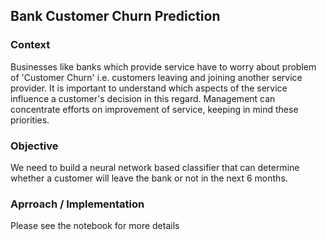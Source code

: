 ## Bank Customer Churn Prediction
### Context
Businesses like banks which provide service have to worry about problem of 'Customer Churn' i.e. customers leaving and joining another service provider. It is important to understand which aspects of the service influence a customer's decision in this regard. Management can concentrate efforts on improvement of service, keeping in mind these priorities.

### Objective
We need to build a neural network based classifier that can determine whether a customer will leave the bank or not in the next 6 months.

### Aprroach / Implementation
Please see the notebook for more details
